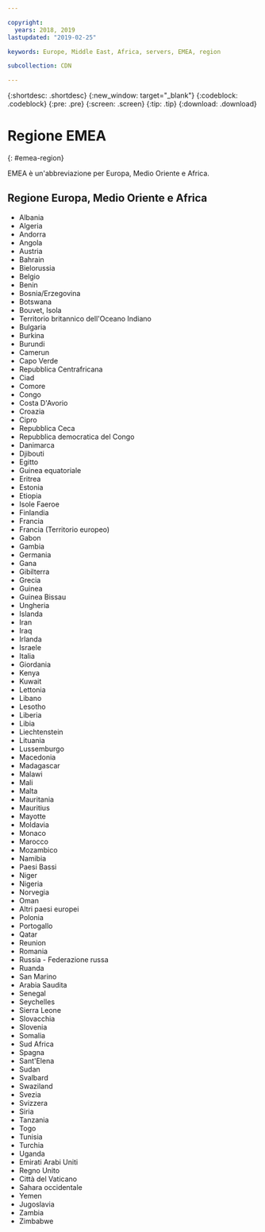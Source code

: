 ```yaml
---

copyright:
  years: 2018, 2019
lastupdated: "2019-02-25"

keywords: Europe, Middle East, Africa, servers, EMEA, region

subcollection: CDN

---
```


{:shortdesc: .shortdesc}
{:new_window: target="_blank"}
{:codeblock: .codeblock}
{:pre: .pre}
{:screen: .screen}
{:tip: .tip}
{:download: .download}

# Regione EMEA
{: #emea-region}

EMEA è un'abbreviazione per Europa, Medio Oriente e Africa.

## Regione Europa, Medio Oriente e Africa
  * Albania
  * Algeria
  * Andorra
  * Angola
  * Austria
  * Bahrain
  * Bielorussia
  * Belgio
  * Benin
  * Bosnia/Erzegovina
  * Botswana
  * Bouvet, Isola
  * Territorio britannico dell'Oceano Indiano
  * Bulgaria
  * Burkina
  * Burundi
  * Camerun
  * Capo Verde
  * Repubblica Centrafricana
  * Ciad
  * Comore
  * Congo
  * Costa D'Avorio
  * Croazia
  * Cipro
  * Repubblica Ceca
  * Repubblica democratica del Congo
  * Danimarca
  * Djibouti
  * Egitto
  * Guinea equatoriale
  * Eritrea
  * Estonia
  * Etiopia
  * Isole Faeroe
  * Finlandia
  * Francia
  * Francia (Territorio europeo)
  * Gabon
  * Gambia
  * Germania
  * Gana
  * Gibilterra
  * Grecia
  * Guinea
  * Guinea Bissau
  * Ungheria
  * Islanda
  * Iran
  * Iraq
  * Irlanda
  * Israele
  * Italia
  * Giordania
  * Kenya
  * Kuwait
  * Lettonia
  * Libano
  * Lesotho
  * Liberia
  * Libia
  * Liechtenstein
  * Lituania
  * Lussemburgo
  * Macedonia
  * Madagascar
  * Malawi
  * Mali
  * Malta
  * Mauritania
  * Mauritius
  * Mayotte
  * Moldavia
  * Monaco
  * Marocco
  * Mozambico
  * Namibia
  * Paesi Bassi
  * Niger
  * Nigeria
  * Norvegia
  * Oman
  * Altri paesi europei
  * Polonia
  * Portogallo
  * Qatar
  * Reunion
  * Romania
  * Russia - Federazione russa
  * Ruanda
  * San Marino
  * Arabia Saudita
  * Senegal
  * Seychelles
  * Sierra Leone
  * Slovacchia
  * Slovenia
  * Somalia
  * Sud Africa
  * Spagna
  * Sant'Elena
  * Sudan
  * Svalbard
  * Swaziland
  * Svezia
  * Svizzera
  * Siria
  * Tanzania
  * Togo
  * Tunisia
  * Turchia
  * Uganda
  * Emirati Arabi Uniti
  * Regno Unito
  * Città del Vaticano
  * Sahara occidentale
  * Yemen
  * Jugoslavia
  * Zambia
  * Zimbabwe
